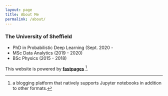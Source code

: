 ```yaml
---
layout: page
title: About Me
permalink: /about/
---
```


### The University of Sheffield

* PhD in Probabilistic Deep Learning (Sept. 2020 -
* MSc Data Analytics (2019 - 2020)
* BSc Physics (2015 - 2018)

This website is powered by **[fastpages](https://github.com/fastai/fastpages)** [^1].



[^1]:a blogging platform that natively supports Jupyter notebooks in addition to other formats.
